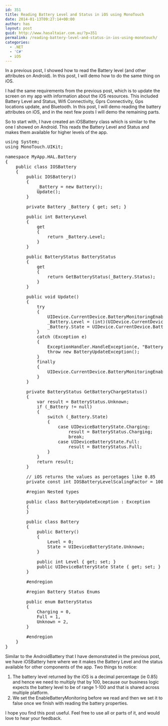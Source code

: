 ```yaml
---
id: 351
title: Reading Battery Level and Status in iOS using MonoTouch
date: 2014-01-13T09:27:14+00:00
author: has
layout: post
guid: http://www.hasaltaiar.com.au/?p=351
permalink: /reading-battery-level-and-status-in-ios-using-monotouch/
categories:
  - .NET
  - 'C#'
  - iOS
---
```

In a previous post, I showed how to read the Battery level (and other attributes on Android). In this post, I will demo how to do the same thing on iOS.

I had the same requirements from the previous post, which is to update the screen on my app with information about the iOS resources. This included Battery Level and Status, Wifi Connectivity, Gprs Connectivity, Gps locations update, and Bluetooth. In this post, I will demo reading the battery attributes on iOS, and in the next few posts I will demo the remaining parts.

So to start with, I have created an iOSBattery class which is similar to the one I showed on Android. This reads the Battery Level and Status and makes them available for higher levels of the app.

<pre class="brush: csharp; title: ; notranslate" title="">using System;
using MonoTouch.UIKit;

namespace MyApp.HAL.Battery
{
	public class IOSBattery
	{
		public IOSBattery()
		{
			_Battery = new Battery();
			Update();
		}

		private Battery _Battery { get; set; }

		public int BatteryLevel
		{
			get
			{
				return _Battery.Level;
			}
		}

		public BatteryStatus BatteryStatus
		{
			get
			{
				return GetBatteryStatus(_Battery.Status);
			}
		}

		public void Update()
		{
			try
			{
				UIDevice.CurrentDevice.BatteryMonitoringEnabled = true;
				_Battery.Level = (int)(UIDevice.CurrentDevice.BatteryLevel * IOSBatteryLevelScalingFactor);
				_Battery.State = UIDevice.CurrentDevice.BatteryState;
			}
			catch (Exception e)
			{
				ExceptionHandler.HandleException(e, "BatteryState.Update");
				throw new BatteryUpdateException();
			}
			finally
			{
				UIDevice.CurrentDevice.BatteryMonitoringEnabled = false;
			}
		}

		private BatteryStatus GetBatteryChargeStatus()
		{
			var result = BatteryStatus.Unknown;
			if (_Battery != null)
			{
				switch (_Battery.State)
				{
					case UIDeviceBatteryState.Charging:
						result = BatteryStatus.Charging;
						break;
					case UIDeviceBatteryState.Full:
						result = BatteryStatus.Full;
				}
			}
			return result;
		}

		// iOS returns the values as percetages like 0.85
		private const int IOSBatteryLevelScalingFactor = 100;

		#region Nested types

		public class BatteryUpdateException : Exception
		{
		}

		public class Battery
		{
			public Battery()
			{
				Level = 0;
				State = UIDeviceBatteryState.Unknown;
			}

			public int Level { get; set; }
			public UIDeviceBatteryState State { get; set; }
		}

		#endregion

		#region Battery Status Enums

		public enum BatteryStatus
		{
			Charging = 0,
			Full = 1,
			Unknown = 2,
		}

		#endregion
	}
}
</pre>

Similar to the AndroidBattery that I have demonstrated in the previous post, we have iOSBattery here where we it makes the Battery Level and the status available for other components of the app. Two things to notice:

  1. The battery level returned by the iOS is a decimal percentage (ie 0.85) and hence we need to multiply that by 100, because our business logic expects the battery level to be of range 1-100 and that is shared across multiple platform.
  2. We set the EnableBatteryMonitoring before we read and then we set it to false once we finish with reading the battery properties.

I hope you find this post useful. Feel free to use all or parts of it, and would love to hear your feedback.
